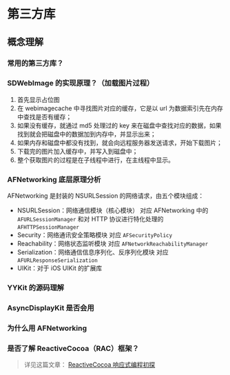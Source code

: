 # 第三方库

## 概念理解


### 常用的第三方库？



### SDWebImage 的实现原理？（加载图片过程）

1. 首先显示占位图
1. 在 webimagecache 中寻找图片对应的缓存，它是以 url 为数据索引先在内存中查找是否有缓存；
2. 如果没有缓存，就通过 md5 处理过的 key 来在磁盘中查找对应的数据，如果找到就会把磁盘中的数据加到内存中，并显示出来；
3. 如果内存和磁盘中都没有找到，就会向远程服务器发送请求，开始下载图片；
4. 下载完的图片加入缓存中，并写入到磁盘中；
5. 整个获取图片的过程是在子线程中进行，在主线程中显示。



### AFNetworking 底层原理分析

AFNetworking 是封装的 NSURLSession 的网络请求，由五个模块组成：

- NSURLSession：网络通信模块（核心模块） 对应 AFNetworking 中的 `AFURLSessionManager` 和对 HTTP 协议进行特化处理的 `AFHTTPSessionManager`
- Security：网络通讯安全策略模块  对应 `AFSecurityPolicy`
- Reachability：网络状态监听模块 对应 `AFNetworkReachabilityManager`
- Serialization：网络通信信息序列化、反序列化模块 对应 `AFURLResponseSerialization`
- UIKit：对于 iOS UIKit 的扩展库



### YYKit 的源码理解




### AsyncDisplayKit 是否会用




### 为什么用 AFNetworking




### 是否了解 ReactiveCocoa（RAC）框架？


> 详见这篇文章： [ReactiveCocoa 响应式编程初探](https://xaoxuu.com/blog/2016-07-20-reactive-cocoa/)
